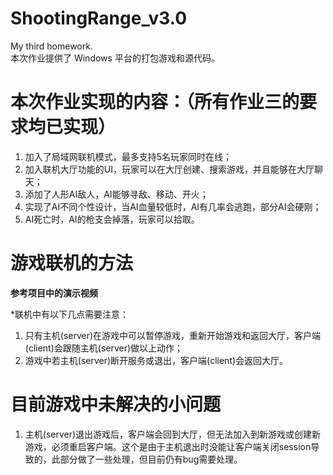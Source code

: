 # ShootingRange_v3.0
  My third homework.  
  本次作业提供了 Windows 平台的打包游戏和源代码。  

# 本次作业实现的内容：（所有作业三的要求均已实现）
  1. 加入了局域网联机模式，最多支持5名玩家同时在线；  
  2. 加入联机大厅功能的UI，玩家可以在大厅创建、搜索游戏，并且能够在大厅聊天；  
  3. 添加了人形AI敌人，AI能够寻敌、移动、开火；  
  4. 实现了AI不同个性设计，当AI血量较低时，AI有几率会逃跑，部分AI会硬刚；  
  5. AI死亡时，AI的枪支会掉落，玩家可以拾取。  

# 游戏联机的方法
  **参考项目中的演示视频**  
  
*联机中有以下几点需要注意：  
1. 只有主机(server)在游戏中可以暂停游戏，重新开始游戏和返回大厅，客户端(client)会跟随主机(server)做以上动作；  
2. 游戏中若主机(server)断开服务或退出，客户端(client)会返回大厅。
  
# 目前游戏中未解决的小问题
  1. 主机(server)退出游戏后，客户端会回到大厅，但无法加入到新游戏或创建新游戏，必须重启客户端。这个是由于主机退出时没能让客户端关闭session导致的，此部分做了一些处理，但目前仍有bug需要处理。  

